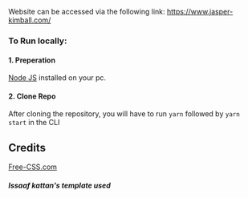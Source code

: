 Website can be accessed via the following link: https://www.jasper-kimball.com/


### To Run locally:
#### 1. Preperation
<a href="https://nodejs.org/">Node JS</a> installed on your pc. 

#### 2. Clone Repo
After cloning the repository, you will have to run ```yarn``` followed by ```yarn start``` in the CLI

## Credits
<a href="https://www.free-css.com/assets/files/free-css-templates/preview/page234/interact/">Free-CSS.com </a>
##### Issaaf kattan's template used
